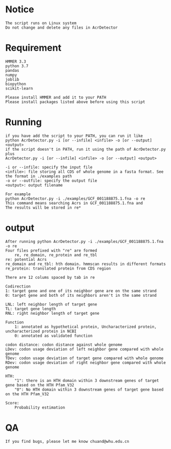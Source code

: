 # Notice
    The script runs on Linux system
    Do not change and delete any files in AcrDetector

# Requirement
    HMMER 3.3
    python 3.7
    pandas
    numpy
    joblib
    biopython
    scikit-learn
    
    Please install HMMER and add it to your PATH
    Please install packages listed above before using this script

# Running
    if you have add the script to your PATH, you can run it like
    python AcrDetector.py -i [or --infile] <infile> -o [or --output] <output>
    if the script doesn't in PATH, run it using the path of AcrDetector.py plus
    AcrDetector.py -i [or --infile] <infile> -o [or --output] <output>
    
    -i or --infile: specify the input file
    <infile>: file storing all CDS of whole genome in a fasta format. See the format in ./examples path
    -o or --outfile: specify the output file
    <output>: output filename
    
    For example
    python AcrDetector.py -i ./examples/GCF_001188875.1.fna -o re
    This command means searching Acrs in GCF_001188875.1.fna and 
    The results will be stored in re*

# output
    After running python AcrDetector.py -i ./examples/GCF_001188875.1.fna -o re
    Four files prefixed with "re" are formed
        re, re_domain, re_protein and re_tbl
    re: potential Acrs
    re_domain and re_tbl: hth domain. hmmscan results in different formats
    re_protein: translated protein from CDS region

	There are 12 colums spaced by tab in re

    Codirection
	1: target gene and one of its neighbor gene are on the same strand
	0: target gene and both of its neighbors aren't in the same strand

    LNL: left neighbor length of target gene
    TL: target gene length
    RNL: right neighbor length of target gene

    Function
        1: annotated as hypothetical protein, Uncharacterized protein, uncharacterized protein in NCBI
        0: annotated as validated function

    codon distance: codon distance against whole genome
    LDev: codon usage deviation of left neighbor gene compared with whole genome
    TDev: codon usage deviation of target gene compared with whole genome
    RDev: codon usage deviation of right neighbor gene compared with whole genome

    HTH:
        "1": there is an HTH domain within 3 downstream genes of target gene based on the HTH Pfam_V32
        "0": No HTH domain within 3 downstream genes of target gene based on the HTH Pfam_V32

    Score:
        Probability estimation
# QA
    If you find bugs, please let me know chuand@whu.edu.cn
